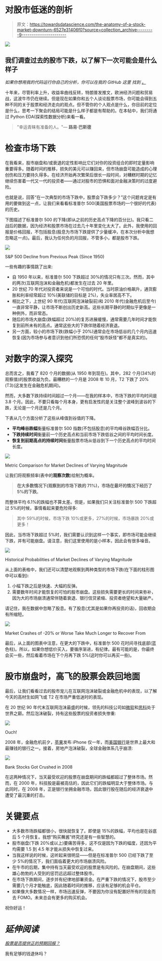 # 对股市低迷的剖析

> 原文：<https://towardsdatascience.com/the-anatomy-of-a-stock-market-downturn-6527e31406f0?source=collection_archive---------9----------------------->

![](img/78ed90ae3af3fb749739c592df1eb40a.png)

## 我们调查过去的股市下跌，以了解下一次可能会是什么样子

*如果你想用我的代码运行你自己的分析，你可以在我的 GitHub 这里* *找到* [*。*](https://github.com/yiuhyuk/market_decline)

十年来，尽管利率上升，收益率曲线反转，特朗普发推文，欧洲经济问题和贸易战，这波牛市仍在继续。但是现在如果你和五个人谈论股票市场，你可能会得到五种不同的关于股票和经济走向的观点。但不管你的个人观点是什么，你目前的定位是什么，思考一下聚会的结局可能是什么样子都是有帮助的。在本帖中，我们将通过 Python EDA(探索性数据分析)来看一看。

> "幸运青睐有准备的人。"— **路易·巴斯德**

# 检查市场下跌

在我看来，股市崩盘和/或衰退的定性影响比它们对你的投资组合的即时定量影响重要得多。随着时间的推移，损失的美元可以赚回来，但市场崩盘可能造成的心理创伤和压力要持久得多。在经济开始再次繁荣后很长一段时间，对糟糕时期的记忆继续伤害着一代又一代的投资者——通过对股市的恐惧和面对金融决策时的过度避险。

也就是说，回答“在一次典型的市场下跌中，股票会下跌多少？”这个问题肯定是有用的要做到这一点，让我们来看看标准普尔 500(美国股票市场的一个很好的代表)的历史。

下图描述了标准普尔 500 的下降(即从之前的历史高点下降的百分比)。我只看二战后的数据，因为经济和股票市场在过去几十年里变化太大了。此外，我使用的回报是价格回报，不包括股息(股息为市场下跌提供了少量缓冲，在本次分析中我想忽略这一点)。最后，我认为任何负的月回报，不管多小，都是股市下跌。

![](img/bfdfc7de6fc0f5e7bed48f52666da6b3.png)

S&P 500 Decline from Previous Peak (Since 1950)

一些有趣的事情跳了出来:

*   自 1950 年以来，标准普尔 500 下跌超过 30%的情况只有三次。然而，其中的两次(互联网泡沫和金融危机)都发生在过去 20 年里。
*   20 世纪 70 年代对投资者来说是一个可怕的时代。当时原油价格飙升，通货膨胀和利率经常超过 10%(美联储的目标是 2%)，失业率居高不下。
*   相比之下，上世纪 90 年代(互联网泡沫破裂前)和 2010 年代(金融危机后至今)一直非常平静，让市场不断创出历史新高。这些长期平静的时期似乎更像是一种例外，而非常态。
*   随后的市场大崩盘(跌幅超过 20%)的复苏进展缓慢，通常需要几年时间才能恢复到前所未有的高点。通常这些大的下跌伴随着经济衰退。
*   另一方面，较小的市场下跌(跌幅小于 20%)通常会在市场低谷的几个月内迅速恢复(因为市场参与者意识到他们所恐慌的任何“股市妖怪”都不是真实的)。

# 对数字的深入探究

总而言之，我看了 820 个月的数据(从 1950 年到现在)。其中，282 个月(34%的观察值)的股票收益为负。最糟糕的一个月是 2008 年 10 月，T2 下跌了 20%(T3)(这发生在金融危机期间)。

然而，大多数下跌持续时间超过一个月——在我的样本中，市场下跌的平均时间是 3.8 个月。因此，不要只看每个月本身，更有启发性的是关注整个波峰到波谷的下跌，无论是一个月还是几个月。

下表从几个方面分析了这些从峰值到谷值的下降。

*   **平均峰谷跌幅**衡量标准普尔 500 指数(不包括股息)的平均峰谷跌幅百分比。
*   **下跌持续时间**衡量前一个历史高点和当前市场下跌低谷之间的平均时间长度。
*   **恢复到前期高点的持续时间**衡量股票市场从低谷到下一个历史高点的平均时间长度。

![](img/859c24b5f58bdee996545a9f9fb2dfbf.png)

Metric Comparison for Market Declines of Varying Magnitude

让我们将观察频率(表中的**观察次数**)绘制为概率。

> **在大多数情况下(观察到的市场下跌的 71%)，市场在最坏的情况下经历了 5%的下跌**。

而整体平均 6.1%的跌幅也不算太差。但是，如果我们只关注标准普尔 500 下跌超过 5%的时候，事情看起来要危险得多:

> 其中 59%的时候，市场下跌 10%或更多，27%的时候，市场暴跌 20%或更多！

因此，当市场下跌超过 5%时，我们需要认识到这样一个事实，即市场可能会继续下跌，并有可能崩盘。请注意，我们这里使用的是小样本，因此会有很多噪音。

![](img/a89b29249423618b6a093a15c842204e.png)

Historical Probabilities of Market Declines of Varying Magnitude

从上面的表格中，我们还可以清楚地观察到两种类型的市场下跌(在下面的柱形图中可以看到):

1.  小幅下跌之后是快速、大幅的反弹。
2.  需要数年时间才能恢复的可怕的股市崩盘。这些损失需要更长的时间来弥补，因为大的市场崩溃通常伴随着衰退、银行信贷紧缩、投资者绝望和大量破产。

请记住，我在数据中忽略了股息。有了股息(尤其是如果你再投资的话)，回收期会有所缩短。

![](img/7c8defd1045405af95f362c70874e753.png)

Market Crashes of -20% or Worse Take Much Longer to Recover From

最后，从上面的图表中注意，在更大的下跌中，标准普尔 500 花时间寻找底部(蓝色柱)。所以，如果你想低价买入，要循序渐进，有纪律。最有可能的是，你最终会买一些，然后看着市场在下个月再下跌 5%(这时你可以再买一些)。

# 股市崩盘时，高飞的股票会跌回地面

最后，让我们看看过去的股市宠儿在互联网泡沫破裂或金融危机中的表现，以了解今天的高材生如网飞或 T2 在市场严重低迷时的表现。

在 20 世纪 90 年代末互联网泡沫最盛的时候，领先的科技公司如[微软](https://finance.yahoo.com/quote/msft)和[思科](https://finance.yahoo.com/quote/csco)处于世界之巅。然后泡沫破裂，持有这些股票的投资者损失惨重:

![](img/0381ccde0e2403c3d9dfacd93ceaeeba.png)

Ouch!

2008 年，金融危机前夕，[苹果](https://finance.yahoo.com/quote/AAPL/)发布 iPhone 仅一年，而[美国银行](https://finance.yahoo.com/quote/BAC)是世界上最大和最赚钱的银行之一。接着，房地产泡沫破裂，全球金融体系几乎崩溃:

![](img/dc0eb8b2762538a057fea42116c9b26d.png)

Bank Stocks Got Crushed in 2008

在这两种情况下，当天最受欢迎的股票在崩盘期间的跌幅都超过了整体市场。然而，在 2000 年，科技股是最被高估的，因此它们的跌幅明显大于整体市场。与此同时，在 2008 年，正是银行坐拥金融市场，因此银行股在随后的经济衰退中遭受了最沉重的打击。

# 关键要点

*   大多数市场跌幅都很小，很快就恢复了。即使是 15%的跌幅，平均也是在谷底后 5 个月恢复。我想“购买蘸酱”终究还是有一些智慧的。
*   股市崩盘(下跌 20%或以上)要痛苦得多，这不仅是因为下跌的幅度，还因为平均需要 1.5 到 4.5 年才能从损失中恢复过来。
*   当我这样说的时候，这听起来很明显——但是在标准普尔 500 已经下跌了至少 5%的情况下，我们面临着更大的市场崩溃风险。
*   在牛市的后期，集中持有当天最受欢迎的股票是有风险的。在崩盘期间，这些雄心勃勃的人受到的惩罚远远超过整体股市。
*   在市场下跌期间，逐步并有纪律地部署资金。在严重下跌的情况下，股市至少需要几个月才能触底，因此随着时间的推移，应该有足够的机会平仓。
*   如果像大多数情况一样，市场迅速反弹，不要因为你没有配置好所有的现金而去 FOMO。未来总会有更多的购买机会。

祝你好运！

# *延伸阅读*

[*股票是否提供正的预期回报？*](/do-stocks-provide-a-positive-expected-return-d21571e78ea4)

我有足够的钱退休吗？